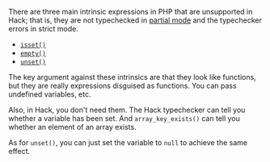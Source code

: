 There are three main intrinsic expressions in PHP that are unsupported in Hack; that is, they are not typechecked in [partial mode](../typechecker/modes.md#partial-mode) and the typechecker errors in strict mode.

- [`isset()`](http://php.net/manual/en/function.isset.php)
- [`empty()`](http://php.net/manual/en/function.empty.php)
- [`unset()`](http://php.net/manual/en/function.unset.php)

The key argument against these intrinsics are that they look like functions, but they are really expressions disguised as functions. You can pass undefined variables, etc.

Also, in Hack, you don't need them. The Hack typechecker can tell you whether a variable has been set. And `array_key_exists()` can tell you whether an element of an array exists.

As for `unset()`, you can just set the variable to `null` to achieve the same effect.



